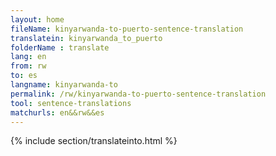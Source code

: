 ```yaml
---
layout: home
fileName: kinyarwanda-to-puerto-sentence-translation
translatein: kinyarwanda_to_puerto
folderName : translate
lang: en
from: rw
to: es
langname: kinyarwanda-to
permalink: /rw/kinyarwanda-to-puerto-sentence-translation
tool: sentence-translations
matchurls: en&&rw&&es
---
```

{% include section/translateinto.html %}
